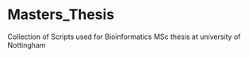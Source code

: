 # Masters_Thesis
Collection of Scripts used for Bioinformatics MSc thesis at university of Nottingham 

